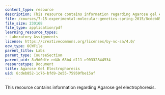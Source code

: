 ```yaml
---
content_type: resource
description: This resource contains information regarding Agarose gel electrophoresis.
file: /courses/7-15-experimental-molecular-genetics-spring-2015/8cdeb8521c76bfd92e5575959fbe15af_MIT7_15S15_Agarose.pdf
file_size: 230168
file_type: application/pdf
learning_resource_types:
- Laboratory Assignments
license: https://creativecommons.org/licenses/by-nc-sa/4.0/
ocw_type: OCWFile
parent_title: Labs
parent_type: CourseSection
parent_uid: 8a9d0dfe-ed4b-68b4-d111-c90332844534
resourcetype: Document
title: Agarose Gel Electrophoresis
uid: 8cdeb852-1c76-bfd9-2e55-75959fbe15af
---
```

This resource contains information regarding Agarose gel electrophoresis.